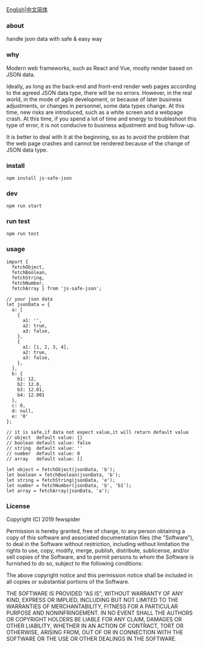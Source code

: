 [English](./README.md)|[中文简体](./README.zh-CN.md)

### about
handle json data with safe & easy way

### why
Modern web frameworks, such as React and Vue, mostly render based on JSON data.

Ideally, as long as the back-end and front-end render web pages according to the agreed JSON data type, there will be no errors.
However, in the real world, in the mode of agile development, or because of later business adjustments, or changes in personnel, some data types change. At this time, new risks are introduced, such as a white screen and a webpage crash. At this time, if you spend a lot of time and energy to troubleshoot this type of error, it is not conducive to business adjustment and bug follow-up.

It is better to deal with it at the beginning, so as to avoid the problem that the web page crashes and cannot be rendered because of the change of JSON data type.

### install
```
npm install js-safe-json
```

### dev
```
npm run start
```

### run test
```
npm run test
```

### usage
```
import {
  fetchObject,
  fetchBoolean,
  fetchString,
  fetchNumber,
  fetchArray } from 'js-safe-json';

// your json data
let jsonData = {
  a: [
    {
      a1: '',
      a2: true,
      a3: false,
    },
    {
      a1: [1, 2, 3, 4],
      a2: true,
      a3: false,
    },
  ],
  b: {
    b1: 12,
    b2: 12.0,
    b3: 12.01,
    b4: 12.001
  },
  c: 0,
  d: null,
  e: '0'
};

// it is safe,if data not expect value,it will return default value
// object  default value: {}
// boolean default value: false
// string  default value: ''
// number  default value: 0
// array   default value: []

let object = fetchObject(jsonData, 'b');
let boolean = fetchBoolean(jsonData, 'b');
let string = fetchString(jsonData, 'e');
let number = fetchNumber(jsonData, 'b', 'b1');
let array = fetchArray(jsonData, 'a');
```

### License
Copyright (C) 2019 fewspider

Permission is hereby granted, free of charge, to any person obtaining a copy of
this software and associated documentation files (the "Software"), to deal in
the Software without restriction, including without limitation the rights to
use, copy, modify, merge, publish, distribute, sublicense, and/or sell copies
of the Software, and to permit persons to whom the Software is furnished to do
so, subject to the following conditions:

The above copyright notice and this permission notice shall be included in all
copies or substantial portions of the Software.

THE SOFTWARE IS PROVIDED "AS IS", WITHOUT WARRANTY OF ANY KIND, EXPRESS OR
IMPLIED, INCLUDING BUT NOT LIMITED TO THE WARRANTIES OF MERCHANTABILITY,
FITNESS FOR A PARTICULAR PURPOSE AND NONINFRINGEMENT. IN NO EVENT SHALL THE
AUTHORS OR COPYRIGHT HOLDERS BE LIABLE FOR ANY CLAIM, DAMAGES OR OTHER
LIABILITY, WHETHER IN AN ACTION OF CONTRACT, TORT OR OTHERWISE, ARISING FROM,
OUT OF OR IN CONNECTION WITH THE SOFTWARE OR THE USE OR OTHER DEALINGS IN THE
SOFTWARE.
